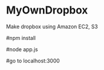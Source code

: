 # MyOwnDropbox
Make dropbox using Amazon EC2, S3

#npm install

#node app.js

#go to localhost:3000 

